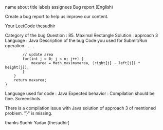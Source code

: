 name	about	title	labels	assignees
Bug report (English)

Create a bug report to help us improve our content.

Your LeetCode thesudhir

Category of the bug
 Question : 85. Maximal Rectangle
 Solution : approach 3
 Language : Java
Description of the bug
Code you used for Submit/Run operation
.
.
.
.

            // update area
            for(int j = 0; j < n; j++) {
                maxarea = Math.max(maxarea, (right[j] - left[j]) * height[j]);
            }
        }
        return maxarea;
    }
    
    
Language used for code : Java
Expected behavior : Compilation should be fine.
Screenshots


There is a compilation issue with Java solution of approach 3 of mentioned problem. "}" is missing.

thanks
Sudhir Yadav
(thesudhir)
